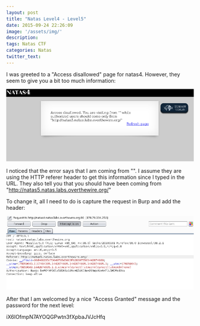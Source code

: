 ```yaml
---
layout: post
title: "Natas Level4 - Level5"
date: 2015-09-24 22:26:09
image: '/assets/img/'
description:
tags: Natas CTF
categories: Natas
twitter_text:
---
```

I was greeted to a "Access disallowed" page for natas4. However, they seem to give you a bit too much information:

![Screenshot1](/assets/img/screenshots/Natas_level4-1.png)

I noticed that the error says that I am coming from "". I assume they are using the HTTP referer header to get this information since I typed in the URL. They also tell you that you should have been coming from "http://natas5.natas.labs.overthewire.org/" 

To change it, all I need to do is capture the request in Burp and add the header:

![Screenshot2](/assets/img/screenshots/Natas_level4-2.png)

After that I am welcomed by a nice "Access Granted" message and the password for the next level:

iX6IOfmpN7AYOQGPwtn3fXpbaJVJcHfq 

